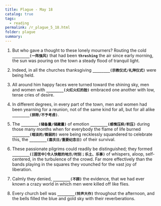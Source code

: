```yaml
---
title: Plague - May 18
catalog: true
tags: 
  - reading
permalink: /r_plague_5_18.html
folder: plague
summary: 
---
```



1.  But who gave a thought to these lonely mourners? Routing the cold <b data-toggle="tooltip" data-original-title="{{site.data.answers.plag_d_97_a1}}">`________(一阵强风)`</b> that had been <b data-toggle="tooltip" data-original-title="{{site.data.glossary.threshing}}">`threshing`</b> the air since early morning, the sun was pouring on the town a steady flood of tranquil light.

2.  Indeed, in all the churches thanksgiving <b data-toggle="tooltip" data-original-title="{{site.data.answers.plag_d_97_b1}}">`________(宗教仪式/礼拜仪式)`</b> were being held.

3.  All around him happy faces were turned toward the shining sky, men and women with <b data-toggle="tooltip" data-original-title="{{site.data.answers.plag_d_97_c1}}">`________(火红火红的脸)`</b> embraced one another with low, tense cries of desire.

4.  In different degrees, in every part of the town, men and women had been yearning for a reunion, not of the same kind for all, but for all alike <b data-toggle="tooltip" data-original-title="{{site.data.answers.plag_d_97_d1}}">`________(排除/不予考虑)`</b>.

5.  The <b data-toggle="tooltip" data-original-title="{{site.data.answers.plag_d_97_e1}}">`________(储备量/储藏量)`</b> of emotion <b data-toggle="tooltip" data-original-title="{{site.data.answers.plag_d_97_e2}}">`________(感情压抑/积压)`</b> during those many months when for everybody the flame of life burned <b data-toggle="tooltip" data-original-title="{{site.data.answers.plag_d_97_e3}}">`________(暗淡的/微弱的)`</b> were being recklessly squandered to celebrate this, the <b data-toggle="tooltip" data-original-title="{{site.data.answers.plag_d_97_e4}}">`________(喜庆日/重要纪念日)`</b> of their survival.

6.  These passionate pilgrims could readily be distinguished; they formed <b data-toggle="tooltip" data-original-title="{{site.data.answers.plag_d_97_f1}}">`________([困苦中]令人快慰的地方/时刻；乐土、乐事)`</b> of whispers, aloop, self-centered, in the turbulence of the crowd. Far more effectively than the bands playing in the squares they vounched for the vast joy of liberation.

7.  Calmly they denied, <b data-toggle="tooltip" data-original-title="{{site.data.answers.plag_d_97_g1}}">`________(不顾)`</b> the evidence, that we had ever known a crazy world in which men were killed off like flies.

8.  Every church bell was <b data-toggle="tooltip" data-original-title="{{site.data.answers.plag_d_97_h1}}">`________(铃声大作)`</b> throughout the afternoon, and the bells filled the blue and gold sky with their reverberations.